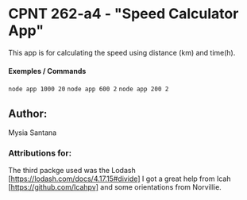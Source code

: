 # CPNT 262-a4 - "Speed Calculator App"
This app is for calculating the speed using distance (km) and time(h).
#### Exemples / Commands

```node app 1000 20```
```node app 600 2```
```node app 200 2```
## Author: 
Mysia Santana


 ###  Attributions for: 
 The third packge used was the Lodash [https://lodash.com/docs/4.17.15#divide]
 I got a great help from Icah [https://github.com/Icahpv] and some orientations from Norvillie.



